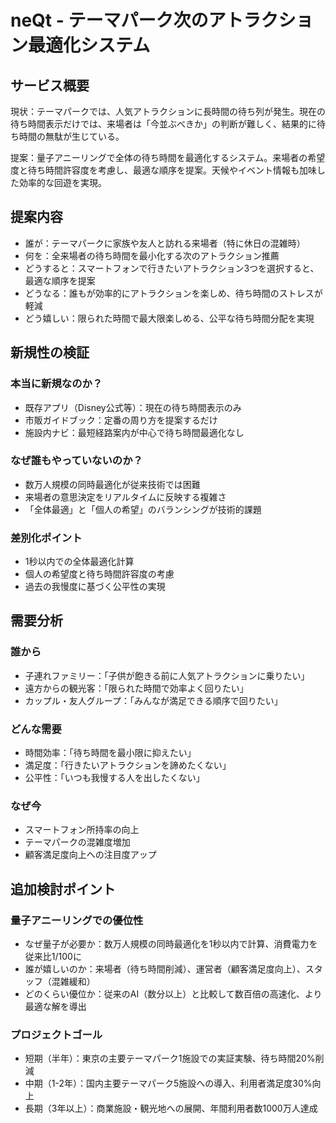 # neQt - テーマパーク次のアトラクション最適化システム

## サービス概要
現状：テーマパークでは、人気アトラクションに長時間の待ち列が発生。現在の待ち時間表示だけでは、来場者は「今並ぶべきか」の判断が難しく、結果的に待ち時間の無駄が生じている。

提案：量子アニーリングで全体の待ち時間を最適化するシステム。来場者の希望度と待ち時間許容度を考慮し、最適な順序を提案。天候やイベント情報も加味した効率的な回遊を実現。

## 提案内容
- 誰が：テーマパークに家族や友人と訪れる来場者（特に休日の混雑時）
- 何を：全来場者の待ち時間を最小化する次のアトラクション推薦
- どうすると：スマートフォンで行きたいアトラクション3つを選択すると、最適な順序を提案
- どうなる：誰もが効率的にアトラクションを楽しめ、待ち時間のストレスが軽減
- どう嬉しい：限られた時間で最大限楽しめる、公平な待ち時間分配を実現

## 新規性の検証
### 本当に新規なのか？
- 既存アプリ（Disney公式等）：現在の待ち時間表示のみ
- 市販ガイドブック：定番の周り方を提案するだけ
- 施設内ナビ：最短経路案内が中心で待ち時間最適化なし

### なぜ誰もやっていないのか？
- 数万人規模の同時最適化が従来技術では困難
- 来場者の意思決定をリアルタイムに反映する複雑さ
- 「全体最適」と「個人の希望」のバランシングが技術的課題

### 差別化ポイント
- 1秒以内での全体最適化計算
- 個人の希望度と待ち時間許容度の考慮
- 過去の我慢度に基づく公平性の実現

## 需要分析
### 誰から
- 子連れファミリー：「子供が飽きる前に人気アトラクションに乗りたい」
- 遠方からの観光客：「限られた時間で効率よく回りたい」
- カップル・友人グループ：「みんなが満足できる順序で回りたい」

### どんな需要
- 時間効率：「待ち時間を最小限に抑えたい」
- 満足度：「行きたいアトラクションを諦めたくない」
- 公平性：「いつも我慢する人を出したくない」

### なぜ今
- スマートフォン所持率の向上
- テーマパークの混雑度増加
- 顧客満足度向上への注目度アップ

## 追加検討ポイント
### 量子アニーリングでの優位性
- なぜ量子が必要か：数万人規模の同時最適化を1秒以内で計算、消費電力を従来比1/100に
- 誰が嬉しいのか：来場者（待ち時間削減）、運営者（顧客満足度向上）、スタッフ（混雑緩和）
- どのくらい優位か：従来のAI（数分以上）と比較して数百倍の高速化、より最適な解を導出

### プロジェクトゴール
- 短期（半年）：東京の主要テーマパーク1施設での実証実験、待ち時間20%削減
- 中期（1-2年）：国内主要テーマパーク5施設への導入、利用者満足度30%向上
- 長期（3年以上）：商業施設・観光地への展開、年間利用者数1000万人達成
